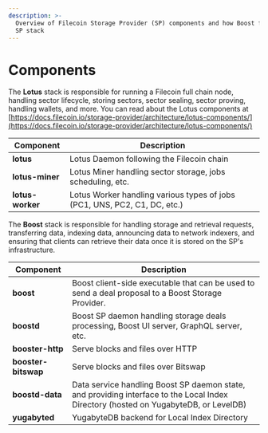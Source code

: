 ```yaml
---
description: >-
  Overview of Filecoin Storage Provider (SP) components and how Boost fits in an
  SP stack
---
```


# Components

The **Lotus** stack is responsible for running a Filecoin full chain node, handling sector lifecycle, storing sectors, sector sealing, sector proving, handling wallets, and more. You can read about the Lotus components at [https://docs.filecoin.io/storage-provider/architecture/lotus-components/](https://docs.filecoin.io/storage-provider/architecture/lotus-components/)

| Component        | Description                                                               |
| ---------------- | ------------------------------------------------------------------------- |
| **lotus**        | Lotus Daemon following the Filecoin chain                                 |
| **lotus-miner**  | Lotus Miner handling sector storage, jobs scheduling, etc.                |
| **lotus-worker** | Lotus Worker handling various types of jobs (PC1, UNS, PC2, C1, DC, etc.) |

The **Boost** stack is responsible for handling storage and retrieval requests, transferring data, indexing data, announcing data to network indexers, and ensuring that clients can retrieve their data once it is stored on the SP's infrastructure.

| Component           | Description                                                                                                                          |
| ------------------- | ------------------------------------------------------------------------------------------------------------------------------------ |
| **boost**           | Boost client-side executable that can be used to send a deal proposal to a Boost Storage Provider.                                   |
| **boostd**          | Boost SP daemon handling storage deals processing, Boost UI server, GraphQL server, etc.                                             |
| **booster-http**    | Serve blocks and files over HTTP                                                                                                     |
| **booster-bitswap** | Serve blocks and files over Bitswap                                                                                                  |
| **boostd-data**     | Data service handling Boost SP daemon state, and providing interface to the Local Index Directory (hosted on YugabyteDB, or LevelDB) |
| **yugabyted**       | YugabyteDB backend for Local Index Directory                                                                                         |
